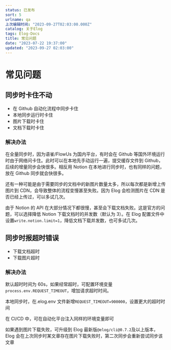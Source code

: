 ```yaml
---
status: 已发布
sort: 5
urlname: qa
上次编辑时间: "2023-09-27T02:03:00.000Z"
catalog: 关于Elog
tags: Elog-Docs
title: 常见问题
date: "2023-07-22 19:37:00"
updated: "2023-09-27 02:03:00"
---
```


# 常见问题

## 同步时卡住不动

- 在 Github 自动化流程中同步卡住
- 本地同步运行时卡住
- 图片下载时卡住
- 文档下载时卡住

### 解决办法

在全量同步时，因为语雀/FlowUs 为国内平台，有时会在 Github 等国外环境运行时由于网络问卡住。此时可以在本地先手动运行一遍，提交缓存文件到 Github，后续的增量同步会快很多。相反用 Notion 在本地进行同步时，也有同样的问题，放在 Github 同步就会快很多。

还有一种可能是由于需要同步的文档中的新图片数量太多，所以每次都是新增上传图片到 CDN，会导致整体的流程变慢甚至失败。因为 Elog 会检测图片在 CDN 是否已经上传过，可以多试几次。

由于 Notion 的 API 在大部分情况下都很慢，甚至会下载文档失败。这是官方的问题，可以选择降低 Notion 下载文档时的并发数（默认为 3）。在 Elog 配置文件中设置`write.notion.limit=1`，降低文档下载并发数，也可多试几次。

## 同步时报超时错误

- 下载文档超时
- 下载图片超时

### 解决办法

默认超时时间为 60s，如果经常超时，可配置环境变量`process.env.REQUEST_TIMEOUT`，增加请求超时时间。

本地同步时，在.elog.env 文件新增`REQUEST_TIMEOUT=900000`，设置更大的超时时间

在 CI/CD 中，可在自动化平台注入同样的环境变量即可

如果遇到图片下载失败，可升级到 Elog 最新版`@elog/cli@0.7.2`及以上版本，Elog 会在上次同步时某文章存在图片下载失败时，第二次同步会重新尝试同步该文章
